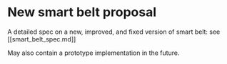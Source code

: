 # New smart belt proposal

A detailed spec on a new, improved, and fixed version of smart belt: see [[smart_belt_spec.md]]

May also contain a prototype implementation in the future.
